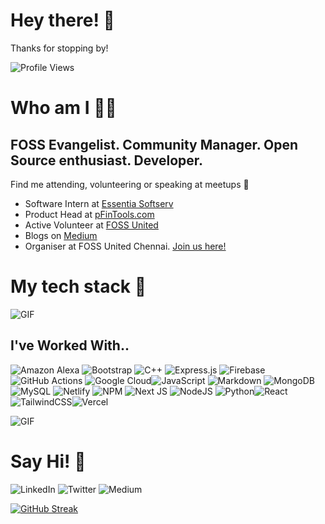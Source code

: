 # Hey there! 👋


Thanks for stopping by!

![Profile Views](https://komarev.com/ghpvc/?username=ansharora28&label=VIEWS)

# Who am I 👨‍💻

## FOSS Evangelist. Community Manager. Open Source enthusiast. Developer.

Find me attending, volunteering or speaking at meetups 🤝
<br>

- Software Intern at [Essentia Softserv](https://essentia.dev/)
- Product Head at [pFinTools.com](https://pfintools.com/)
- Active Volunteer at [FOSS United](https://fossunited.org/about)
- Blogs on [Medium](https://medium.com/@ansharora2802)
- Organiser at FOSS United Chennai. [Join us here!](t.me/fossunitedchennai)

# My tech stack 🤯

![GIF](https://repository-images.githubusercontent.com/588181932/e36ec678-7984-4cdd-8e4c-a3932772ff8e)

##  I've Worked With..

![Amazon Alexa](https://img.shields.io/badge/amazon%20alexa-52b5f7?style=for-the-badge&logo=amazon%20alexa&logoColor=white) ![Bootstrap](https://img.shields.io/badge/bootstrap-%23563D7C.svg?style=for-the-badge&logo=bootstrap&logoColor=white) ![C++](https://img.shields.io/badge/c++-%2300599C.svg?style=for-the-badge&logo=c&logoColor=white)  ![Express.js](https://img.shields.io/badge/express.js-%23404d59.svg?style=for-the-badge&logo=express&logoColor=%2361DAFB) ![Firebase](https://img.shields.io/badge/firebase-%23039BE5.svg?style=for-the-badge&logo=firebase) ![GitHub Actions](https://img.shields.io/badge/github%20actions-%232671E5.svg?style=for-the-badge&logo=githubactions&logoColor=white) ![Google Cloud](https://img.shields.io/badge/GoogleCloud-%234285F4.svg?style=for-the-badge&logo=google-cloud&logoColor=white)![JavaScript](https://img.shields.io/badge/javascript-%23323330.svg?style=for-the-badge&logo=javascript&logoColor=%23F7DF1E)  ![Markdown](https://img.shields.io/badge/markdown-%23000000.svg?style=for-the-badge&logo=markdown&logoColor=white) ![MongoDB](https://img.shields.io/badge/MongoDB-%234ea94b.svg?style=for-the-badge&logo=mongodb&logoColor=white) ![MySQL](https://img.shields.io/badge/mysql-%2300f.svg?style=for-the-badge&logo=mysql&logoColor=white) ![Netlify](https://img.shields.io/badge/netlify-%23000000.svg?style=for-the-badge&logo=netlify&logoColor=#00C7B7) ![NPM](https://img.shields.io/badge/NPM-%23000000.svg?style=for-the-badge&logo=npm&logoColor=white) ![Next JS](https://img.shields.io/badge/Next-black?style=for-the-badge&logo=next.js&logoColor=white) ![NodeJS](https://img.shields.io/badge/node.js-6DA55F?style=for-the-badge&logo=node.js&logoColor=white) ![Python](https://img.shields.io/badge/python-3670A0?style=for-the-badge&logo=python&logoColor=ffdd54)![React](https://img.shields.io/badge/react-%2300599C.svg?style=for-the-badge&logo=react&logoColor=white) ![TailwindCSS](https://img.shields.io/badge/tailwindcss-%2338B2AC.svg?style=for-the-badge&logo=tailwind-css&logoColor=white)![Vercel](https://img.shields.io/badge/vercel-%23000000.svg?style=for-the-badge&logo=vercel&logoColor=white) 


![GIF](assets/Error.gif)

# Say Hi! 📱

<img alt="LinkedIn" src="https://img.shields.io/badge/linkedin- ansharorake2-%230077B5.svg?&style=for-the-badge&logo=linkedin&logoColor=white"/> <img alt="Twitter" src="https://img.shields.io/badge/TWITTER - toomuchansh-%231DA1F2.svg?&style=for-the-badge&logo=Twitter&logoColor=white"/> <img alt="Medium" src="https://img.shields.io/badge/Medium-@ansharora2802-%23000000.svg?&style=for-the-badge&logo=Medium&logoColor=white"/> 


[![GitHub Streak](https://streak-stats.demolab.com?user=ansharora28&theme=dark)](https://git.io/streak-stats)
